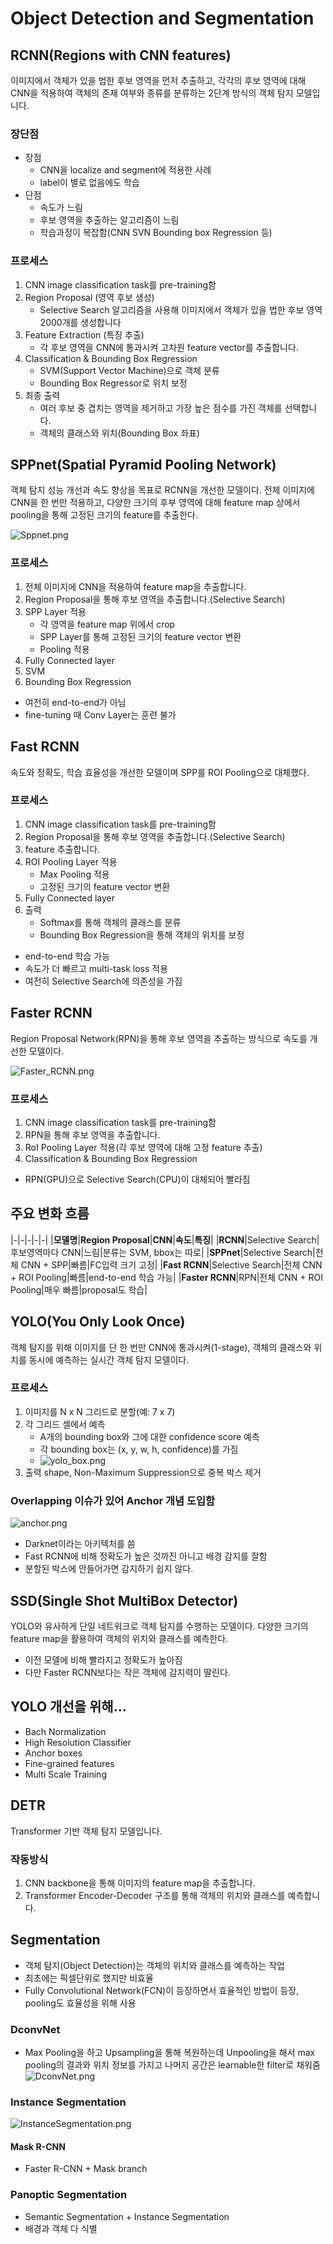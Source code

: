 # Object Detection and Segmentation

## RCNN(Regions with CNN features)
이미지에서 객체가 있을 법한 후보 영역을 먼저 추출하고, 각각의 후보 영역에 대해 CNN을 적용하여 객체의 존재 여부와 종류를 분류하는 2단계 방식의 객체 탐지 모델입니다.
### 장단점
- 장점
  - CNN을 localize and segment에 적용한 사례
  - label이 별로 없음에도 학습
- 단점
    - 속도가 느림
    - 후보 영역을 추출하는 알고리즘이 느림
    - 학습과정이 복잡함(CNN SVN Bounding box Regression 등)

### 프로세스
1. CNN image classification task를 pre-training함
2. Region Proposal (영역 후보 생성)
   - Selective Search 알고리즘을 사용해 이미지에서 객체가 있을 법한 후보 영역 2000개를 생성합니다
3. Feature Extraction (특징 추출)
   - 각 후보 영역을 CNN에 통과시켜 고차원 feature vector를 추출합니다.
4. Classification & Bounding Box Regression
   - SVM(Support Vector Machine)으로 객체 분류
   - Bounding Box Regressor로 위치 보정
5. 최종 출력
   - 여러 후보 중 겹치는 영역을 제거하고 가장 높은 점수를 가진 객체를 선택합니다.
   - 객체의 클래스와 위치(Bounding Box 좌표)


## SPPnet(Spatial Pyramid Pooling Network)
객체 탐지 성능 개선과 속도 향상을 목표로 RCNN을 개선한 모델이다. 전체 이미지에 CNN을 한 번만 적용하고,
다양한 크기의 후부 영역에 대해 feature map 상에서 pooling을 통해 고정된 크기의 feature를 추출한다.

![Sppnet.png](Sppnet.png)
### 프로세스
1. 전체 이미지에 CNN을 적용하여 feature map을 추출합니다.
2. Region Proposal을 통해 후보 영역을 추출합니다.(Selective Search)
3. SPP Layer 적용
   - 각 영역을 feature map 위에서 crop
   - SPP Layer를 통해 고정된 크기의 feature vector 변환
   - Pooling 적용
4. Fully Connected layer
5. SVM
6. Bounding Box Regression

- 여전히 end-to-end가 아님
- fine-tuning 때 Conv Layer는 훈련 불가

## Fast RCNN
속도와 정확도, 학습 효율성을 개선한 모델이며 SPP를 ROI Pooling으로 대체했다.

### 프로세스
1. CNN image classification task를 pre-training함
2. Region Proposal을 통해 후보 영역을 추출합니다.(Selective Search)
3. feature 추출합니다.
4. ROI Pooling Layer 적용
   - Max Pooling 적용
   - 고정된 크기의 feature vector 변환 
5. Fully Connected layer
6. 출력
   - Softmax를 통해 객체의 클래스를 분류
   - Bounding Box Regression을 통해 객체의 위치를 보정

- end-to-end 학습 가능
- 속도가 더 빠르고 multi-task loss 적용
- 여전히 Selective Search에 의존성을 가짐

## Faster RCNN
Region Proposal Network(RPN)을 통해 후보 영역을 추출하는 방식으로 속도를 개선한 모델이다.

![Faster_RCNN.png](Faster_RCNN.png)
### 프로세스
1. CNN image classification task를 pre-training함
2. RPN을 통해 후보 영역을 추출합니다.
3. RoI Pooling Layer 적용(각 후보 영역에 대해 고정 feature 추출)
4. Classification & Bounding Box Regression

- RPN(GPU)으로 Selective Search(CPU)이 대체되어 빨라짐

## 주요 변화 흐름
|-|-|-|-|-|
|**모델명**|**Region Proposal**|**CNN**|**속도**|**특징**|
|**RCNN**|Selective Search|후보영역마다 CNN|느림|분류는 SVM, bbox는 따로|
|**SPPnet**|Selective Search|전체 CNN + SPP|빠름|FC입력 크기 고정|
|**Fast RCNN**|Selective Search|전체 CNN + ROI Pooling|빠름|end-to-end 학습 가능|
|**Faster RCNN**|RPN|전체 CNN + ROI Pooling|매우 빠름|proposal도 학습|

## YOLO(You Only Look Once)
객체 탐지를 위해 이미지를 단 한 번만 CNN에 통과시켜(1-stage), 객체의 클래스와 위치를 동시에 예측하는 실시간 객체 탐지 모델이다.

### 프로세스
1. 이미지를 N x N 그리드로 분할(예: 7 x 7)
2. 각 그리드 셀에서 예측
   - A개의 bounding box와 그에 대한 confidence score 예측
   - 각 bounding box는 (x, y, w, h, confidence)를 가짐
   - ![yolo_box.png](yolo_box.png)
3. 출력 shape, Non-Maximum Suppression으로 중복 박스 제거

### Overlapping 이슈가 있어 Anchor 개념 도입함
![anchor.png](anchor.png)

- Darknet이라는 아키텍처를 씀
- Fast RCNN에 비해 정확도가 높은 것까진 아니고 배경 감지를 잘함
- 분할된 박스에 안들어가면 감지하기 쉽지 않다.


## SSD(Single Shot MultiBox Detector)
YOLO와 유사하게 단일 네트워크로 객체 탐지를 수행하는 모델이다. 다양한 크기의 feature map을 활용하여 객체의 위치와 클래스를 예측한다.

- 이전 모델에 비해 빨라지고 정확도가 높아짐
- 다만 Faster RCNN보다는 작은 객체에 감지력이 딸린다.

## YOLO 개선을 위해...
- Bach Normalization
- High Resolution Classifier
- Anchor boxes
- Fine-grained features
- Multi Scale Training

## DETR
Transformer 기반 객체 탐지 모델입니다.

### 작동방식
1. CNN backbone을 통해 이미지의 feature map을 추출합니다.
2. Transformer Encoder-Decoder 구조를 통해 객체의 위치와 클래스를 예측합니다.

## Segmentation
- 객체 탐지(Object Detection)는 객체의 위치와 클래스를 예측하는 작업
- 최초에는 픽셀단위로 했지만 비효율
- Fully Convolutional Network(FCN)이 등장하면서 효율적인 방법이 등장, pooling도 효율성을 위해 사용

### DconvNet
- Max Pooling을 하고 Upsampling을 통해 복원하는데 Unpooling을 해서 max pooling의 결과와 위치 정보를 가지고 나머지 공간은 learnable한 filter로 채워줌
![DconvNet.png](DconvNet.png)

### Instance Segmentation
![InstanceSegmentation.png](InstanceSegmentation.png)

#### Mask R-CNN
- Faster R-CNN + Mask branch

### Panoptic Segmentation
- Semantic Segmentation + Instance Segmentation
- 배경과 객체 다 식별